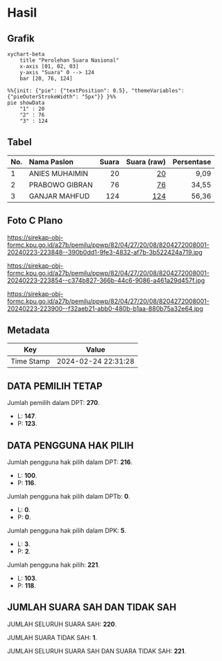 # Hasil

## Grafik

```mermaid
xychart-beta
    title "Perolehan Suara Nasional"
    x-axis [01, 02, 03]
    y-axis "Suara" 0 --> 124
    bar [20, 76, 124]
```

```mermaid
%%{init: {"pie": {"textPosition": 0.5}, "themeVariables": {"pieOuterStrokeWidth": "5px"}} }%%
pie showData
    "1" : 20
    "2" : 76
    "3" : 124
```

## Tabel

| No. | Nama Paslon    | Suara | Suara (raw) | Persentase |
|:--- |:-------------- | -----:| -----------:| ----------:|
| 1   | ANIES MUHAIMIN | 20    | [20][p-1]   | 9,09       |
| 2   | PRABOWO GIBRAN | 76    | [76][p-2]   | 34,55      |
| 3   | GANJAR MAHFUD  | 124   | [124][p-3]  | 56,36      |


[p-1]: https://github.com/gigit-pemilu/pemilu-2024/blob/main/pilpres/hitung-suara/sub/82-maluku-utara/sub/04-halmahera-selatan/sub/27-gane-timur-tengah/sub/2008-tagia/sub/001-tps/sub/paslon-1.txt
[p-2]: https://github.com/gigit-pemilu/pemilu-2024/blob/main/pilpres/hitung-suara/sub/82-maluku-utara/sub/04-halmahera-selatan/sub/27-gane-timur-tengah/sub/2008-tagia/sub/001-tps/sub/paslon-2.txt
[p-3]: https://github.com/gigit-pemilu/pemilu-2024/blob/main/pilpres/hitung-suara/sub/82-maluku-utara/sub/04-halmahera-selatan/sub/27-gane-timur-tengah/sub/2008-tagia/sub/001-tps/sub/paslon-3.txt

## Foto C Plano

https://sirekap-obj-formc.kpu.go.id/a27b/pemilu/ppwp/82/04/27/20/08/8204272008001-20240223-223848--390b0dd1-9fe3-4832-af7b-3b522424a719.jpg

https://sirekap-obj-formc.kpu.go.id/a27b/pemilu/ppwp/82/04/27/20/08/8204272008001-20240223-223854--c374b827-366b-44c6-9086-a461a29d457f.jpg

https://sirekap-obj-formc.kpu.go.id/a27b/pemilu/ppwp/82/04/27/20/08/8204272008001-20240223-223900--f32aeb21-abb0-480b-b1aa-880b75a32e64.jpg


## Metadata

| Key        | Value               |
| ---------- | ------------------- |
| Time Stamp | 2024-02-24 22:31:28 |


## DATA PEMILIH TETAP

Jumlah pemilih dalam DPT: **270**.
 * L: **147**.
 * P: **123**.

## DATA PENGGUNA HAK PILIH

Jumlah pengguna hak pilih dalam DPT: **216**.
 * L: **100**.
 * P: **116**.

Jumlah pengguna hak pilih dalam DPTb: **0**.
 * L: **0**.
 * P: **0**.

Jumlah pengguna hak pilih dalam DPK: **5**.
 * L: **3**.
 * P: **2**.

Jumlah pengguna hak pilih: **221**.
 * L: **103**.
 * P: **118**.

## JUMLAH SUARA SAH DAN TIDAK SAH

JUMLAH SELURUH SUARA SAH: **220**.

JUMLAH SUARA TIDAK SAH: **1**.

JUMLAH SELURUH SUARA SAH DAN SUARA TIDAK SAH: **221**.


